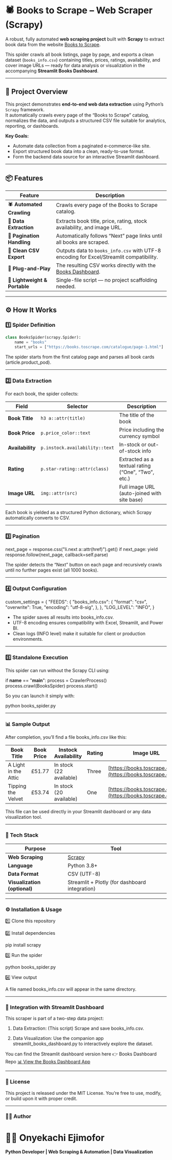 # 🕷️ Books to Scrape – Web Scraper (Scrapy)

A robust, fully automated **web scraping project** built with **Scrapy** to extract book data from the website [Books to Scrape](https://books.toscrape.com).  

This spider crawls all book listings, page by page, and exports a clean dataset (`books_info.csv`) containing titles, prices, ratings, availability, and cover image URLs — ready for data analysis or visualization in the accompanying **Streamlit Books Dashboard**.

---

## 🧠 Project Overview

This project demonstrates **end-to-end web data extraction** using Python’s `Scrapy` framework.  
It automatically crawls every page of the “Books to Scrape” catalog, normalizes the data, and outputs a structured CSV file suitable for analytics, reporting, or dashboards.

**Key Goals:**
- Automate data collection from a paginated e-commerce-like site.
- Export structured book data into a clean, ready-to-use format.
- Form the backend data source for an interactive Streamlit dashboard.

---

## 📦 Features

| Feature | Description |
|----------|-------------|
| 🕷️ **Automated Crawling** | Crawls every page of the Books to Scrape catalog. |
| 📘 **Data Extraction** | Extracts book title, price, rating, stock availability, and image URL. |
| 🔁 **Pagination Handling** | Automatically follows “Next” page links until all books are scraped. |
| 💾 **Clean CSV Export** | Outputs data to `books_info.csv` with UTF-8 encoding for Excel/Streamlit compatibility. |
| 🧩 **Plug-and-Play** | The resulting CSV works directly with the [Books Dashboard](https://books--dashboard.streamlit.app/). |
| 🧱 **Lightweight & Portable** | Single-file script — no project scaffolding needed. |

---

## ⚙️ How It Works

### 1️⃣ Spider Definition
```python
class BooksSpider(scrapy.Spider):
    name = "books"
    start_urls = ["https://books.toscrape.com/catalogue/page-1.html"]
```
The spider starts from the first catalog page and parses all book cards (article.product_pod).

---

### 2️⃣ Data Extraction

For each book, the spider collects:


| Field            | Selector                       | Description                                        |
| ---------------- | ------------------------------ | -------------------------------------------------- |
| **Book Title**   | `h3 a::attr(title)`            | The title of the book                              |
| **Book Price**   | `p.price_color::text`          | Price including the currency symbol                |
| **Availability** | `p.instock.availability::text` | In-stock or out-of-stock info                      |
| **Rating**       | `p.star-rating::attr(class)`   | Extracted as a textual rating (“One”, “Two”, etc.) |
| **Image URL**    | `img::attr(src)`               | Full image URL (auto-joined with site base)        |

Each book is yielded as a structured Python dictionary, which Scrapy automatically converts to CSV.

---

### 3️⃣ Pagination

next_page = response.css("li.next a::attr(href)").get()
if next_page:
    yield response.follow(next_page, callback=self.parse)

The spider detects the “Next” button on each page and recursively crawls until no further pages exist (all 1000 books).

---

### 4️⃣ Output Configuration

custom_settings = {
    "FEEDS": {
        "books_info.csv": {
            "format": "csv",
            "overwrite": True,
            "encoding": "utf-8-sig",
        },
    },
    "LOG_LEVEL": "INFO",
}

* The spider saves all results into books_info.csv.
* UTF-8 encoding ensures compatibility with Excel, Streamlit, and Power BI.
* Clean logs (INFO level) make it suitable for client or production environments.

---

### 5️⃣ Standalone Execution

This spider can run without the Scrapy CLI using:

if __name__ == "__main__":
    process = CrawlerProcess()
    process.crawl(BooksSpider)
    process.start()

So you can launch it simply with:

python books_spider.py

---

### 📊 Sample Output

After completion, you’ll find a file books_info.csv like this:

| Book Title           | Book Price | Instock Availability    | Rating | Image URL                                                     |
| -------------------- | ---------- | ----------------------- | ------ | ------------------------------------------------------------- |
| A Light in the Attic | £51.77     | In stock (22 available) | Three  | [https://books.toscrape.com/](https://books.toscrape.com/)... |
| Tipping the Velvet   | £53.74     | In stock (20 available) | One    | [https://books.toscrape.com/](https://books.toscrape.com/)... |


This file can be used directly in your Streamlit dashboard or any data visualization tool.

---

### 🧰 Tech Stack

| Purpose                      | Tool                                           |
| ---------------------------- | ---------------------------------------------- |
| **Web Scraping**             | [Scrapy](https://scrapy.org)                   |
| **Language**                 | Python 3.8+                                    |
| **Data Format**              | CSV (UTF-8)                                    |
| **Visualization (optional)** | Streamlit + Plotly (for dashboard integration) |


---

### ⚙️ Installation & Usage
1️⃣ Clone this repository

2️⃣ Install dependencies

pip install scrapy

3️⃣ Run the spider

python books_spider.py

4️⃣ View output

A file named books_info.csv will appear in the same directory.

---

### 🧠 Integration with Streamlit Dashboard

This scraper is part of a two-step data project:

1.    Data Extraction: (This script) Scrape and save books_info.csv.

2.    Data Visualization: Use the companion app streamlit_books_dashboard.py to interactively explore the dataset.

You can find the Streamlit dashboard version here 👉 Books Dashboard Repo
[📊 View the Books Dashboard App](https://books--dashboard.streamlit.app/)

 ---

### 🧾 License

This project is released under the MIT License.
You’re free to use, modify, or build upon it with proper credit.

---

### 👨‍💻 Author

# 🧑‍💻 Onyekachi Ejimofor  
**Python Developer | Web Scraping & Automation | Data Visualization**


